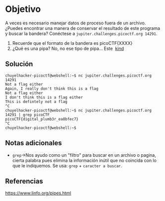 # Objetivo

A veces es necesario manejar datos de proceso fuera de un archivo. ¿Puedes encontrar una manera de conservar el resultado de este programa y buscar la bandera? Conéctese a `jupiter.challenges.picoctf.org 14291`.
1. Recuerde que el formato de la bandera es picoCTF{XXXX}
2. ¿Qué es una pipa? No, no ese tipo de pipa... Este  [kind](http://www.linfo.org/pipes.html)
## Solución

```
chuyelhacker-picoctf@webshell:~$ nc jupiter.challenges.picoctf.org 14291 
Not a flag either
Again, I really don't think this is a flag
Not a flag either
I don't think this is a flag either
This is defintely not a flag
^C
chuyelhacker-picoctf@webshell:~$ nc jupiter.challenges.picoctf.org 14291 | grep picoCTF
picoCTF{digital_plumb3r_ea8bfec7}
^C
chuyelhacker-picoctf@webshell:~$ 
```

## Notas adicionales

- `grep`->Nos ayudo como un "filtro" para buscar en un archivo o pagina, cierta palabra pues elimina la información inútil que no coincida con lo que le indiquemos. Se usa: `grep` + `caracter a buscar`.

## Referencias

https://www.linfo.org/pipes.html